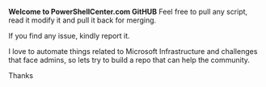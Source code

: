 **Welcome to PowerShellCenter.com GitHUB**
Feel free to pull any script, read it modify it and pull it back for merging.

If you find any issue, kindly report it.

I love to automate things related to Microsoft Infrastructure and challenges that face admins,
so lets try to build a repo that can help the community.

Thanks
